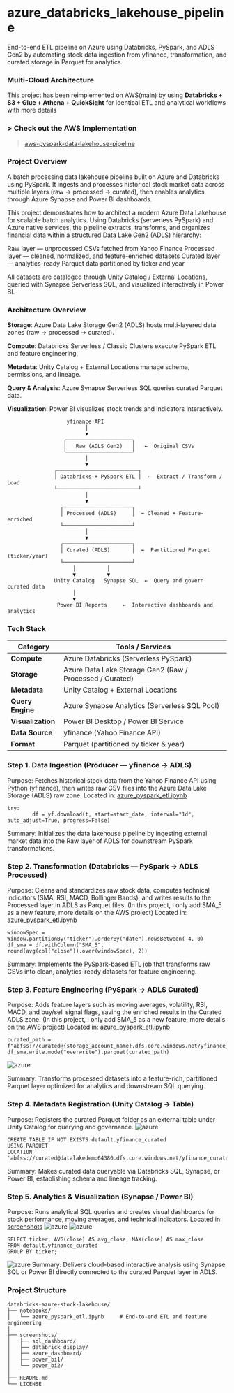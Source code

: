 # azure_databricks_lakehouse_pipeline
End-to-end ETL pipeline on Azure using Databricks, PySpark, and ADLS Gen2 by automating stock data ingestion from yfinance, transformation, and curated storage in Parquet for analytics.

### Multi-Cloud Architecture
This project has been reimplemented on AWS(main) by using **Databricks + S3 + Glue + Athena + QuickSight** for identical ETL and analytical workflows with more details
### >  Check out the AWS Implementation 
> [aws-pyspark-data-lakehouse-pipeline](https://github.com/Bellamy0719/aws-pyspark-data-lakehouse-pipeline)

### Project Overview

A batch processing data lakehouse pipeline built on Azure and Databricks using PySpark.
It ingests and processes historical stock market data across multiple layers (raw → processed → curated),
then enables analytics through Azure Synapse and Power BI dashboards.

This project demonstrates how to architect a modern Azure Data Lakehouse for scalable batch analytics.
Using Databricks (serverless PySpark) and Azure native services, the pipeline extracts, transforms, and organizes financial data within a structured Data Lake Gen2 (ADLS) hierarchy:

Raw layer — unprocessed CSVs fetched from Yahoo Finance
Processed layer — cleaned, normalized, and feature-enriched datasets
Curated layer — analytics-ready Parquet data partitioned by ticker and year

All datasets are cataloged through Unity Catalog / External Locations, queried with Synapse Serverless SQL,
and visualized interactively in Power BI.

### Architecture Overview

**Storage**: Azure Data Lake Storage Gen2 (ADLS) hosts multi-layered data zones (raw → processed → curated).

**Compute**: Databricks Serverless / Classic Clusters execute PySpark ETL and feature engineering.

**Metadata**: Unity Catalog + External Locations manage schema, permissions, and lineage.

**Query & Analysis**: Azure Synapse Serverless SQL queries curated Parquet data.

**Visualization**: Power BI visualizes stock trends and indicators interactively.

```
                   yfinance API
                         │
                         ▼
                  ┌─────────────────────┐
                  │   Raw (ADLS Gen2)   │   ←  Original CSVs
                  └─────────────────────┘
                         │
                         ▼
               ┌──────────────────────────┐
               │ Databricks + PySpark ETL │  ←  Extract / Transform / Load
               └──────────────────────────┘
                         │
                         ▼
                 ┌──────────────────────┐
                 │ Processed (ADLS)     │  ← Cleaned + Feature-enriched
                 └──────────────────────┘
                         │
                         ▼
                 ┌──────────────────────┐
                 │ Curated (ADLS)       │  ←  Partitioned Parquet (ticker/year)
                 └──────────────────────┘
                     │          │
                     ▼          ▼
               Unity Catalog   Synapse SQL  ←  Query and govern curated data
                     │
                     ▼
                Power BI Reports     ←  Interactive dashboards and analytics

```

### Tech Stack

| Category          | Tools / Services                                         |
| ----------------- | -------------------------------------------------------- |
| **Compute**       | Azure Databricks (Serverless PySpark)                    |
| **Storage**       | Azure Data Lake Storage Gen2 (Raw / Processed / Curated) |
| **Metadata**      | Unity Catalog + External Locations                       |
| **Query Engine**  | Azure Synapse Analytics (Serverless SQL Pool)            |
| **Visualization** | Power BI Desktop / Power BI Service                      |
| **Data Source**   | yfinance (Yahoo Finance API)                             |
| **Format**        | Parquet (partitioned by ticker & year)                   |

### Step 1. Data Ingestion (Producer — yfinance → ADLS)

Purpose:
Fetches historical stock data from the Yahoo Finance API using Python (yfinance), then writes raw CSV files into the Azure Data Lake Storage (ADLS) raw zone.
Located in: [azure_pyspark_etl.ipynb](notebooks/azure_pyspark_etl.ipynb)

```
try:
        df = yf.download(t, start=start_date, interval="1d", auto_adjust=True, progress=False)
```

Summary:
Initializes the data lakehouse pipeline by ingesting external market data into the Raw layer of ADLS for downstream PySpark transformations.

### Step 2. Transformation (Databricks — PySpark → ADLS Processed)

Purpose:
Cleans and standardizes raw stock data, computes technical indicators (SMA, RSI, MACD, Bollinger Bands), and writes results to the Processed layer in ADLS as Parquet files. (In this project, I only add SMA_5 as a new feature, more details on the AWS project)
Located in: [azure_pyspark_etl.ipynb](notebooks/azure_pyspark_etl.ipynb)

```
windowSpec = Window.partitionBy("ticker").orderBy("date").rowsBetween(-4, 0)
df_sma = df.withColumn("SMA_5", round(avg(col("close")).over(windowSpec), 2))
```

Summary:
Implements the PySpark-based ETL job that transforms raw CSVs into clean, analytics-ready datasets for feature engineering.

### Step 3. Feature Engineering (PySpark → ADLS Curated)

Purpose:
Adds feature layers such as moving averages, volatility, RSI, MACD, and buy/sell signal flags, saving the enriched results in the Curated ADLS zone. (In this project, I only add SMA_5 as a new feature, more details on the AWS project)
Located in: [azure_pyspark_etl.ipynb](notebooks/azure_pyspark_etl.ipynb)

```
curated_path = f"abfss://curated@{storage_account_name}.dfs.core.windows.net/yfinance_curated"
df_sma.write.mode("overwrite").parquet(curated_path)
```
![azure](screenshots/databrick_display.png)

Summary:
Transforms processed datasets into a feature-rich, partitioned Parquet layer optimized for analytics and downstream SQL querying.

### Step 4. Metadata Registration (Unity Catalog → Table)

Purpose:
Registers the curated Parquet folder as an external table under Unity Catalog for querying and governance.
![azure](screenshots/azure_dashboard.png)

```
CREATE TABLE IF NOT EXISTS default.yfinance_curated
USING PARQUET
LOCATION 'abfss://curated@datalakedemo64380.dfs.core.windows.net/yfinance_curated/';
```

Summary:
Makes curated data queryable via Databricks SQL, Synapse, or Power BI, establishing schema and lineage tracking.

### Step 5. Analytics & Visualization (Synapse / Power BI)

Purpose:
Runs analytical SQL queries and creates visual dashboards for stock performance, moving averages, and technical indicators.
Located in: [screenshots](screenshots/)
![azure](screenshots/powerbi_1.png)
![azure](screenshots/powerbi_2.png)

```
SELECT ticker, AVG(close) AS avg_close, MAX(close) AS max_close
FROM default.yfinance_curated
GROUP BY ticker;
```
![azure](screenshots/sql_dashboard.png)
Summary:
Delivers cloud-based interactive analysis using Synapse SQL or Power BI directly connected to the curated Parquet layer in ADLS.


### Project Structure

```
databricks-azure-stock-lakehouse/
├── notebooks/
│   └── azure_pyspark_etl.ipynb     # End-to-end ETL and feature engineering
│
├── screenshots/
│   ├── sql_dashboard/       
│   ├── databrick_display/      
│   ├── azure_dashboard/     
│   ├── power_bi1/        
│   └── power_bi2/         
│
├── README.md
└── LICENSE
```

